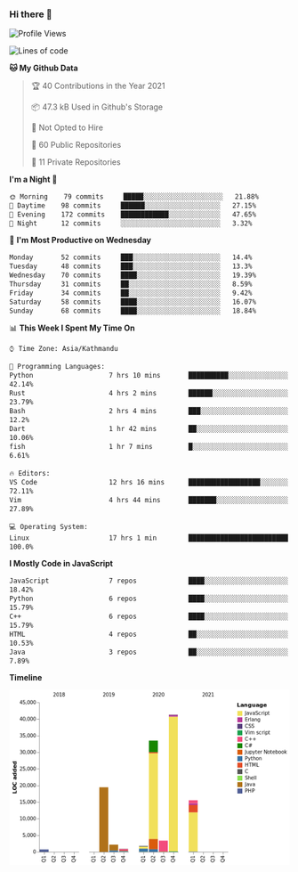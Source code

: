 ### Hi there 👋


<!--START_SECTION:waka-->
![Profile Views](http://img.shields.io/badge/Profile%20Views-0-blue)

![Lines of code](https://img.shields.io/badge/From%20Hello%20World%20I%27ve%20Written-119440%20lines%20of%20code-blue)

**🐱 My Github Data** 

> 🏆 40 Contributions in the Year 2021
 > 
> 📦 47.3 kB Used in Github's Storage 
 > 
> 🚫 Not Opted to Hire
 > 
> 📜 60 Public Repositories 
 > 
> 🔑 11 Private Repositories  
 > 
**I'm a Night 🦉** 

```text
🌞 Morning    79 commits     █████░░░░░░░░░░░░░░░░░░░░   21.88% 
🌆 Daytime    98 commits     ██████░░░░░░░░░░░░░░░░░░░   27.15% 
🌃 Evening    172 commits    ████████████░░░░░░░░░░░░░   47.65% 
🌙 Night      12 commits     ░░░░░░░░░░░░░░░░░░░░░░░░░   3.32%

```
📅 **I'm Most Productive on Wednesday** 

```text
Monday       52 commits     ███░░░░░░░░░░░░░░░░░░░░░░   14.4% 
Tuesday      48 commits     ███░░░░░░░░░░░░░░░░░░░░░░   13.3% 
Wednesday    70 commits     ████░░░░░░░░░░░░░░░░░░░░░   19.39% 
Thursday     31 commits     ██░░░░░░░░░░░░░░░░░░░░░░░   8.59% 
Friday       34 commits     ██░░░░░░░░░░░░░░░░░░░░░░░   9.42% 
Saturday     58 commits     ████░░░░░░░░░░░░░░░░░░░░░   16.07% 
Sunday       68 commits     ████░░░░░░░░░░░░░░░░░░░░░   18.84%

```


📊 **This Week I Spent My Time On** 

```text
⌚︎ Time Zone: Asia/Kathmandu

💬 Programming Languages: 
Python                   7 hrs 10 mins       ██████████░░░░░░░░░░░░░░░   42.14% 
Rust                     4 hrs 2 mins        ██████░░░░░░░░░░░░░░░░░░░   23.79% 
Bash                     2 hrs 4 mins        ███░░░░░░░░░░░░░░░░░░░░░░   12.2% 
Dart                     1 hr 42 mins        ██░░░░░░░░░░░░░░░░░░░░░░░   10.06% 
fish                     1 hr 7 mins         █░░░░░░░░░░░░░░░░░░░░░░░░   6.61%

🔥 Editors: 
VS Code                  12 hrs 16 mins      ██████████████████░░░░░░░   72.11% 
Vim                      4 hrs 44 mins       ███████░░░░░░░░░░░░░░░░░░   27.89%

💻 Operating System: 
Linux                    17 hrs 1 min        █████████████████████████   100.0%

```

**I Mostly Code in JavaScript** 

```text
JavaScript               7 repos             ████░░░░░░░░░░░░░░░░░░░░░   18.42% 
Python                   6 repos             ████░░░░░░░░░░░░░░░░░░░░░   15.79% 
C++                      6 repos             ████░░░░░░░░░░░░░░░░░░░░░   15.79% 
HTML                     4 repos             ██░░░░░░░░░░░░░░░░░░░░░░░   10.53% 
Java                     3 repos             ██░░░░░░░░░░░░░░░░░░░░░░░   7.89%

```


**Timeline**

![Chart not found](https://raw.githubusercontent.com/voidash/voidash/main/charts/bar_graph.png) 


<!--END_SECTION:waka-->


<!--
**voidash/voidash** is a ✨ _special_ ✨ repository because its `README.md` (this file) appears on your GitHub profile.

Here are some ideas to get you started:

- 🔭 I’m currently working on ...
- 🌱 I’m currently learning ...
- 👯 I’m looking to collaborate on ...
- 🤔 I’m looking for help with ...
- 💬 Ask me about ...
- 📫 How to reach me: ...
- 😄 Pronouns: ...
- ⚡ Fun fact: ...
-->
